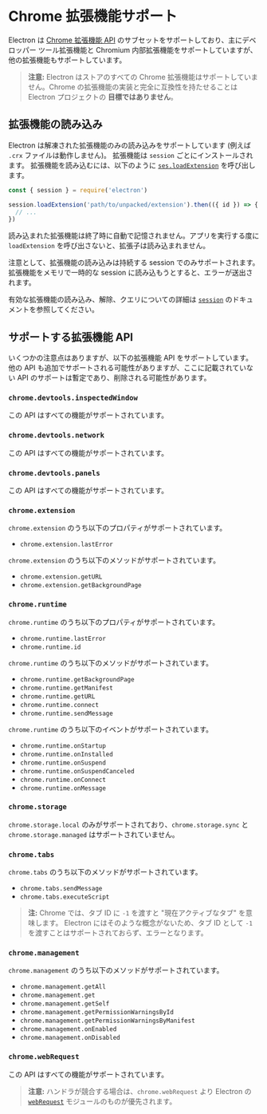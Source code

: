# Chrome 拡張機能サポート

Electron は [Chrome 拡張機能 API][chrome-extensions-api-index] のサブセットをサポートしており、主にデベロッパー ツール拡張機能と Chromium 内部拡張機能をサポートしていますが、他の拡張機能もサポートしています。

> **注意:** Electron はストアのすべての Chrome 拡張機能はサポートしていません。Chrome の拡張機能の実装と完全に互換性を持たせることは Electron プロジェクトの **目標ではありません**。

## 拡張機能の読み込み

Electron は解凍された拡張機能のみの読み込みをサポートしています (例えば `.crx` ファイルは動作しません)。 拡張機能は `session` ごとにインストールされます。 拡張機能を読み込むには、以下のように [`ses.loadExtension`](session.md#sesloadextensionpath) を呼び出します。

```js
const { session } = require('electron')

session.loadExtension('path/to/unpacked/extension').then(({ id }) => {
  // ...
})
```

読み込まれた拡張機能は終了時に自動で記憶されません。アプリを実行する度に`loadExtension` を呼び出さないと、拡張子は読み込まれません。

注意として、拡張機能の読み込みは持続する session でのみサポートされます。 拡張機能をメモリで一時的な session に読み込もうとすると、エラーが送出されます。

有効な拡張機能の読み込み、解除、クエリについての詳細は [`session`](session.md) のドキュメントを参照してください。

## サポートする拡張機能 API

いくつかの注意点はありますが、以下の拡張機能 API をサポートしています。 他の API も追加でサポートされる可能性がありますが、ここに記載されていない API のサポートは暫定であり、削除される可能性があります。

### `chrome.devtools.inspectedWindow`

この API はすべての機能がサポートされています。

### `chrome.devtools.network`

この API はすべての機能がサポートされています。

### `chrome.devtools.panels`

この API はすべての機能がサポートされています。

### `chrome.extension`

`chrome.extension` のうち以下のプロパティがサポートされています。

- `chrome.extension.lastError`

`chrome.extension` のうち以下のメソッドがサポートされています。

- `chrome.extension.getURL`
- `chrome.extension.getBackgroundPage`

### `chrome.runtime`

`chrome.runtime` のうち以下のプロパティがサポートされています。

- `chrome.runtime.lastError`
- `chrome.runtime.id`

`chrome.runtime` のうち以下のメソッドがサポートされています。

- `chrome.runtime.getBackgroundPage`
- `chrome.runtime.getManifest`
- `chrome.runtime.getURL`
- `chrome.runtime.connect`
- `chrome.runtime.sendMessage`

`chrome.runtime` のうち以下のイベントがサポートされています。

- `chrome.runtime.onStartup`
- `chrome.runtime.onInstalled`
- `chrome.runtime.onSuspend`
- `chrome.runtime.onSuspendCanceled`
- `chrome.runtime.onConnect`
- `chrome.runtime.onMessage`

### `chrome.storage`

`chrome.storage.local` のみがサポートされており、`chrome.storage.sync` と `chrome.storage.managed` はサポートされていません。

### `chrome.tabs`

`chrome.tabs` のうち以下のメソッドがサポートされています。

- `chrome.tabs.sendMessage`
- `chrome.tabs.executeScript`

> **注:** Chrome では、タブ ID に `-1` を渡すと "現在アクティブなタブ" を意味します。 Electron にはそのような概念がないため、タブ ID として `-1` を渡すことはサポートされておらず、エラーとなります。

### `chrome.management`

`chrome.management` のうち以下のメソッドがサポートされています。

- `chrome.management.getAll`
- `chrome.management.get`
- `chrome.management.getSelf`
- `chrome.management.getPermissionWarningsById`
- `chrome.management.getPermissionWarningsByManifest`
- `chrome.management.onEnabled`
- `chrome.management.onDisabled`

### `chrome.webRequest`

この API はすべての機能がサポートされています。

> **注意:** ハンドラが競合する場合は、`chrome.webRequest` より Electron の [`webRequest`](web-request.md) モジュールのものが優先されます。

[chrome-extensions-api-index]: https://developer.chrome.com/extensions/api_index
